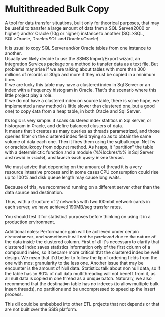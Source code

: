# Multithreaded Bulk Copy

A tool for data transfer situations, built only for theorical purposes, that may be useful to transfer a large amount of data from a SQL Server(2000 or higher) and/or Oracle (10g or higher) instance to another (SQL>SQL, SQL>Oracle, Oracle>SQL and Oracle>Oracle).

It is usual to copy SQL Server and/or Oracle tables from one instance to another.  
Usually we likely decide to use the SSMS Import/Export wizard, an Integration Services package or a method to transfer data as a text file.  But problems may arise if we are talking about tables with more than 300 millions of records or 30gb and more if they must be copied in a minimum time.  
If we are lucky this table may have a clustered index in Sql Server or an index with a frequency histogram in Oracle. That's the scenario where this little project play a role.  
If we do not have a clustered index on source table, there is some hope, we implemented a new method (a little slower than clustered one, but a good one) to copy data from a heap table, in both Oracle and Sql Server.  

Its logic is very simple: it scans clustered index statitics in Sql Server, or histogram in Oracle, and define balanced clusters of data.  
It means that it creates as many queries as threads parametrized, and those queries filter on the clustered index field trying so as to obtain the same volume of data each one. Then it fires them using the sqlbulkcopy .Net fw or oraclebulkcopy from odp.net method.
As heaps, it "partition" the table with a determinictic function and a module (%%lockres%% in Sql Server and rowid in oracle), and launch each query in one thread.  

We must advice that depending on the amount of thread it is a very resource intensive process and in some cases CPU consumption could rise up to 100% and disk queue length may cause long waits.  

Because of this, we recommend running on a different server other than the data source and destination.  

Thus, with a structure of 2 networks with two 100mbit network cards in each server, we have achieved 190MB/seg transfer rates.


You should test it for statistical purposes before thinking on using it in a production environment.

Additional notes:
Performance gain will be achieved under certain circunstances, and sometimes it will not be percieved due to the nature of the data inside the clustered column. First of all it's necessary to clarify that clustered index saves statistics information only of the first column of a compound index, so it became more critical that the clustered index be well design. We mean that it'd better to follow the tip of ordering fields from the one with most granularity to the less one.
Another issue that may be encounter is the amount of Null data. Statistics talk about non null data, so if the table has an 80% of null data multithreading will not benefit from it, as all null data is copied in one thread as a unique batch.
Naturally, we also recommend that the destination table has no indexes (to allow multiple bulk insert threads), no partitions and be uncompressed to speed up the insert process.

This dll could be embebbed into other ETL projects that not depends or that are not built over the SSIS platform.
